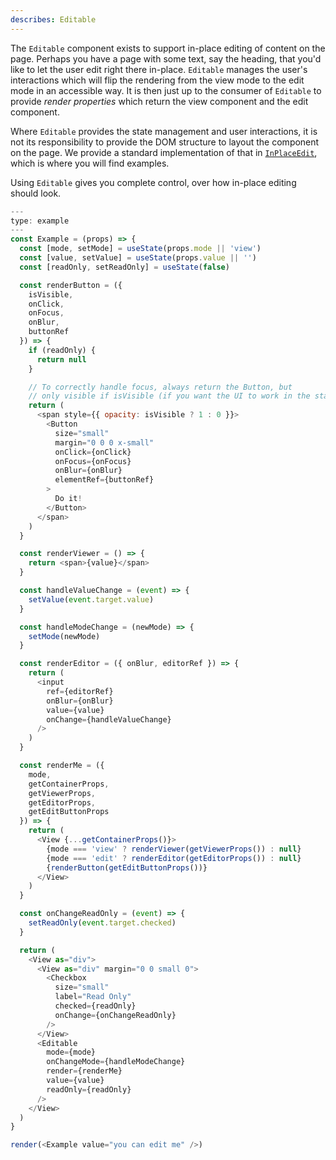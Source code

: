 ```yaml
---
describes: Editable
---
```


The `Editable` component exists to support in-place editing of content on the page.
Perhaps you have a page with some text, say the heading, that you'd like to let the user
edit right there in-place. `Editable` manages the user's interactions which will flip
the rendering from the view mode to the edit mode in an accessible way. It is then just up
to the consumer of `Editable` to provide _render properties_ which return the view component
and the edit component.

Where `Editable` provides the state management and user interactions, it is not its
responsibility to provide the DOM structure to layout the component on the page. We provide
a standard implementation of that in [`InPlaceEdit`](/#InPlaceEdit), which is where you
will find examples.

Using `Editable` gives you complete control, over how in-place editing
should look.

```js
---
type: example
---
const Example = (props) => {
  const [mode, setMode] = useState(props.mode || 'view')
  const [value, setValue] = useState(props.value || '')
  const [readOnly, setReadOnly] = useState(false)

  const renderButton = ({
    isVisible,
    onClick,
    onFocus,
    onBlur,
    buttonRef
  }) => {
    if (readOnly) {
      return null
    }

    // To correctly handle focus, always return the Button, but
    // only visible if isVisible (if you want the UI to work in the standard way)
    return (
      <span style={{ opacity: isVisible ? 1 : 0 }}>
        <Button
          size="small"
          margin="0 0 0 x-small"
          onClick={onClick}
          onFocus={onFocus}
          onBlur={onBlur}
          elementRef={buttonRef}
        >
          Do it!
        </Button>
      </span>
    )
  }

  const renderViewer = () => {
    return <span>{value}</span>
  }

  const handleValueChange = (event) => {
    setValue(event.target.value)
  }

  const handleModeChange = (newMode) => {
    setMode(newMode)
  }

  const renderEditor = ({ onBlur, editorRef }) => {
    return (
      <input
        ref={editorRef}
        onBlur={onBlur}
        value={value}
        onChange={handleValueChange}
      />
    )
  }

  const renderMe = ({
    mode,
    getContainerProps,
    getViewerProps,
    getEditorProps,
    getEditButtonProps
  }) => {
    return (
      <View {...getContainerProps()}>
        {mode === 'view' ? renderViewer(getViewerProps()) : null}
        {mode === 'edit' ? renderEditor(getEditorProps()) : null}
        {renderButton(getEditButtonProps())}
      </View>
    )
  }

  const onChangeReadOnly = (event) => {
    setReadOnly(event.target.checked)
  }

  return (
    <View as="div">
      <View as="div" margin="0 0 small 0">
        <Checkbox
          size="small"
          label="Read Only"
          checked={readOnly}
          onChange={onChangeReadOnly}
        />
      </View>
      <Editable
        mode={mode}
        onChangeMode={handleModeChange}
        render={renderMe}
        value={value}
        readOnly={readOnly}
      />
    </View>
  )
}

render(<Example value="you can edit me" />)
```
